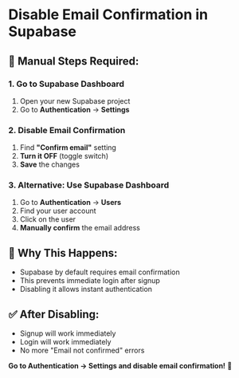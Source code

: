 # Disable Email Confirmation in Supabase

## 🔧 **Manual Steps Required:**

### **1. Go to Supabase Dashboard**
1. Open your new Supabase project
2. Go to **Authentication** → **Settings**

### **2. Disable Email Confirmation**
1. Find **"Confirm email"** setting
2. **Turn it OFF** (toggle switch)
3. **Save** the changes

### **3. Alternative: Use Supabase Dashboard**
1. Go to **Authentication** → **Users**
2. Find your user account
3. Click on the user
4. **Manually confirm** the email address

## 🎯 **Why This Happens:**
- Supabase by default requires email confirmation
- This prevents immediate login after signup
- Disabling it allows instant authentication

## ✅ **After Disabling:**
- Signup will work immediately
- Login will work immediately
- No more "Email not confirmed" errors

**Go to Authentication → Settings and disable email confirmation!** 🚀

